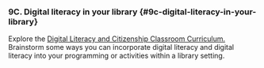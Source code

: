### 9C. Digital literacy in your library {#9c-digital-literacy-in-your-library}

Explore the [Digital Literacy and Citizenship Classroom Curriculum.](https://www.commonsense.org/education/digital-citizenship) Brainstorm some ways you can incorporate digital literacy and digital literacy into your programming or activities within a library setting.